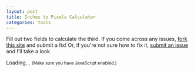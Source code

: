 ```yaml
---
layout: post
title: Inches to Pixels Calculator
categories: tools
---
```


Fill out two fields to calculate the third.
If you come across any issues,
[fork this site](http://github.com/0b10011/0b10011.io/)
and submit a fix!
Or,
if you're not sure how to fix it,
[submit an issue](http://github.com/0b10011/0b10011.io/issues/)
and I'll take a look.

<div id="calculatorContainer">Loading... <small>(Make sure you have JavaScript enabled.)</small></div>

<script src="/script/inchesToPixelsCalculator.js"></script>
